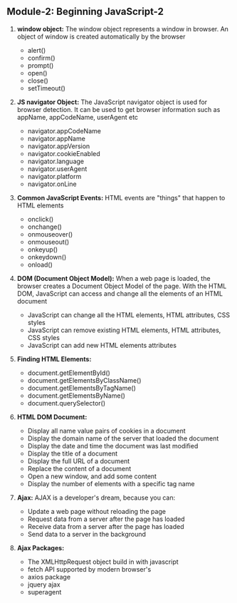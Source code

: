 ## Module-2: Beginning JavaScript-2

1. **window object:** The window object represents a window in browser. An object of window is created automatically by the browser

   - alert()
   - confirm()
   - prompt()
   - open()
   - close()
   - setTimeout()

1. **JS navigator Object:** The JavaScript navigator object is used for browser detection. It can be used to get browser information such as appName, appCodeName, userAgent etc

   - navigator.appCodeName
   - navigator.appName
   - navigator.appVersion
   - navigator.cookieEnabled
   - navigator.language
   - navigator.userAgent
   - navigator.platform
   - navigator.onLine

1. **Common JavaScript Events:** HTML events are "things" that happen to HTML elements

   - onclick()
   - onchange()
   - onmouseover()
   - onmouseout()
   - onkeyup()
   - onkeydown()
   - onload()

1. **DOM (Document Object Model):** When a web page is loaded, the browser creates a Document Object Model of the page. With the HTML DOM, JavaScript can access and change all the elements of an HTML document

   - JavaScript can change all the HTML elements, HTML attributes, CSS styles
   - JavaScript can remove existing HTML elements, HTML attributes, CSS styles
   - JavaScript can add new HTML elements attributes

1. **Finding HTML Elements:**

   - document.getElementById()
   - document.getElementsByClassName()
   - document.getElementsByTagName()
   - document.getElementsByName()
   - document.querySelector()

1. **HTML DOM Document:**

   - Display all name value pairs of cookies in a document
   - Display the domain name of the server that loaded the document
   - Display the date and time the document was last modified
   - Display the title of a document
   - Display the full URL of a document
   - Replace the content of a document
   - Open a new window, and add some content
   - Display the number of elements with a specific tag name

1. **Ajax:** AJAX is a developer's dream, because you can:

   - Update a web page without reloading the page
   - Request data from a server after the page has loaded
   - Receive data from a server after the page has loaded
   - Send data to a server in the background

1. **Ajax Packages:**

   - The XMLHttpRequest object build in with javascript
   - fetch API supported by modern browser's
   - axios package
   - jquery ajax
   - superagent
